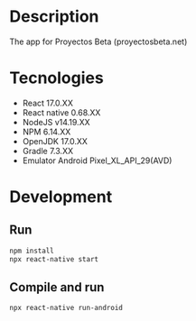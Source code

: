 # Description

The app for Proyectos Beta (proyectosbeta.net)

# Tecnologies

-   React 17.0.XX
-   React native 0.68.XX
-   NodeJS v14.19.XX
-   NPM 6.14.XX
-   OpenJDK 17.0.XX
-   Gradle 7.3.XX
-   Emulator Android Pixel_XL_API_29(AVD)

# Development

## Run

```bash
npm install
npx react-native start
```

## Compile and run

```bash
npx react-native run-android
```

